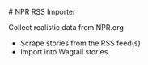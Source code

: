 # NPR RSS Importer

Collect realistic data from NPR.org

 - Scrape stories from the RSS feed(s)
 - Import into Wagtail stories